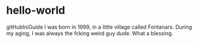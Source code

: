 # hello-world
gitHubIniGuide
I was born in 1999, in a little village called Fontanars. During my aging, I was always the fcking weird guy dude. What a blessing.
